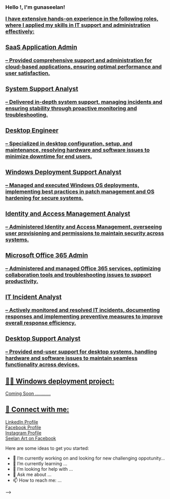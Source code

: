<h3>Hello !, I'm gunaseelan! <br/><a href="(https://github.com/Gunaseelan2507/Gunaseelan-Rajadurai)">
  
<p>I have extensive hands-on experience in the following roles, where I applied my skills in IT support and administration effectively:</p>

<h3><p><b>SaaS Application Admin</b></p></h3> 
  – Provided comprehensive support and administration for cloud-based applications, ensuring optimal performance and user satisfaction.</p>
<h3><p><b>System Support Analyst</b></p></h3> 
  – Delivered in-depth system support, managing incidents and ensuring stability through proactive monitoring and troubleshooting.</p>
<h3><p><b>Desktop Engineer</b></p></h3>
  – Specialized in desktop configuration, setup, and maintenance, resolving hardware and software issues to minimize downtime for end users.</p>
<h3><p><b>Windows Deployment Support Analyst</b></p></h3>
  – Managed and executed Windows OS deployments, implementing best practices in patch management and OS hardening for secure systems.</p>
<h3><p><b>Identity and Access Management Analyst</b></p></h3>
  – Administered Identity and Access Management, overseeing user provisioning and permissions to maintain security across systems.</p>
  <h3><p><b>Microsoft Office 365 Admin</b></p></h3>
  – Administered and managed Office 365 services, optimizing collaboration tools and troubleshooting issues to support productivity.</p>
  <h3><p><b>IT Incident Analyst</b></p></h3> 
  – Actively monitored and resolved IT incidents, documenting responses and implementing preventive measures to improve overall response efficiency.</p>
  <h3><p><b>Desktop Support Analyst</b></p></h3> 
  – Provided end-user support for desktop systems, handling hardware and software issues to maintain seamless functionality across devices.</p>
</h3>

<h2>👨‍💻 Windows deployment project:</h2>
<p> Coming Soon ............</p>




<h2> 🤳 Connect with me:</h2>
<a href="https://www.linkedin.com/in/gunaseelan-rajadurai/" target="_blank">LinkedIn Profile</a><br>
<a href="https://www.facebook.com/profile.php?id=100063591582409" target="_blank">Facebook Profile</a><br>
<a href="https://www.instagram.com/gunaseelan_rajadurai/" target="_blank">Instagram Profile</a><br>
<a href="https://www.facebook.com/SEELANART/" target="_blank">Seelan Art on Facebook</a>


Here are some ideas to get you started:

- 🔭 I’m currently working on and looking for new challenging oppotunity...
- 🌱 I’m currently learning ...
- 🤔 I’m looking for help with ...
- 💬 Ask me about ...
- 📫 How to reach me: ...

-->
